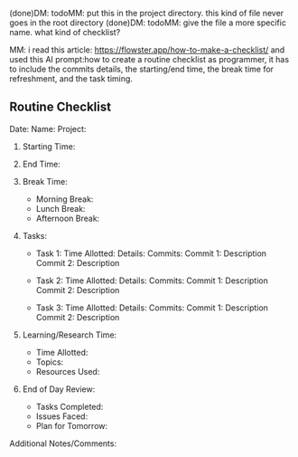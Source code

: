 
(done)DM: todoMM: put this in the project directory. this kind of file never goes in the root directory
(done)DM: todoMM: give the file a more specific name. what kind of checklist?

MM: i read this article: https://flowster.app/how-to-make-a-checklist/ and used this AI prompt:how to create a routine checklist as programmer, it has to include the commits details, the starting/end time, the break time for refreshment, and the task timing.

## Routine Checklist

Date: Name: Project:

1. Starting Time:

2. End Time:

3. Break Time:
   * Morning Break:
   * Lunch Break:
   * Afternoon Break:

4. Tasks:

   * Task 1:
       Time Allotted:
       Details:
       Commits:
       Commit 1: Description
       Commit 2: Description

   * Task 2:
       Time Allotted:
       Details:
       Commits:
       Commit 1: Description
       Commit 2: Description

   * Task 3:
       Time Allotted:
       Details:
       Commits:
       Commit 1: Description
       Commit 2: Description

5. Learning/Research Time:

   * Time Allotted:
   * Topics:
   * Resources Used:

6. End of Day Review:

   * Tasks Completed:
   * Issues Faced:
   * Plan for Tomorrow:

Additional Notes/Comments: